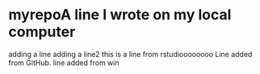 # myrepoA line I wrote on my local computer
adding a line
adding a line2
this is a line from rstudioooooooo
Line added from GitHub.
line added from win
